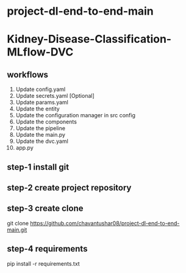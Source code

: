 # project-dl-end-to-end-main 

# Kidney-Disease-Classification-MLflow-DVC 

## workflows 


1. Update config.yaml
2. Update secrets.yaml [Optional]
3. Update params.yaml
4. Update the entity
5. Update the configuration manager in src config
6. Update the components
7. Update the pipeline 
8. Update the main.py
9. Update the dvc.yaml
10. app.py


 ## step-1  install git 

 ## step-2 create project repository 

 ## step-3 create  clone 
 git clone https://github.com/chavantushar08/project-dl-end-to-end-main.git

## step-4 requirements 
 pip install -r requirements.txt